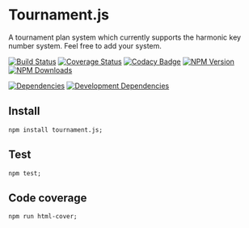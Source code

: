# Tournament.js
A tournament plan system which currently supports the harmonic key number system. Feel free to add your system.

[![Build Status](http://img.shields.io/travis/s-a/tournament.js.svg)](https://travis-ci.org/s-a/tournament.js)
[![Coverage Status](https://coveralls.io/repos/s-a/tournament.js/badge.svg)](https://coveralls.io/r/s-a/tournament.js)
[![Codacy Badge](https://www.codacy.com/project/badge/aa693627f7f2424db1fa0cc2871f1aa5)](https://www.codacy.com/app/stephanahlf/tournament.js)
[![NPM Version](http://img.shields.io/npm/v/tournament.js.svg?style=flat)](https://www.npmjs.org/package/tournament.js)
[![NPM Downloads](https://img.shields.io/npm/dm/tournament.js.svg?style=flat)](https://www.npmjs.org/package/tournament.js)  

[![Dependencies](https://img.shields.io/david/s-a/tournament.js.svg)](https://www.npmjs.org/package/tournament.js)
[![Development Dependencies](https://img.shields.io/david/dev/s-a/tournament.js.svg)](https://www.npmjs.org/package/tournament.js)


## Install
```npm install tournament.js;```  

## Test
```npm test;```

## Code coverage
```npm run html-cover;```
